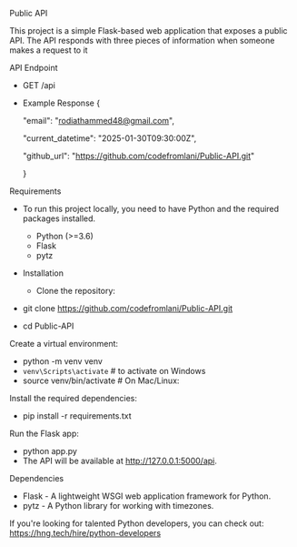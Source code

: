 Public API

This project is a simple Flask-based web application that exposes a public API. The API responds with three pieces of information when someone makes a request to it


API Endpoint
- GET /api
 - Example Response
    {

    "email": "rodiathammed48@gmail.com",

    "current_datetime": "2025-01-30T09:30:00Z",

    "github_url": "https://github.com/codefromlani/Public-API.git"

    }


Requirements
- To run this project locally, you need to have Python and the required packages installed.

    - Python (>=3.6)
    - Flask
    - pytz


- Installation

  - Clone the repository:

- git clone https://github.com/codefromlani/Public-API.git
- cd Public-API

Create a virtual environment:

- python -m venv venv
 - `venv\Scripts\activate` # to activate on Windows 
 - source venv/bin/activate # On Mac/Linux:

Install the required dependencies:

- pip install -r requirements.txt

Run the Flask app:

- python app.py
- The API will be available at http://127.0.0.1:5000/api.

Dependencies

- Flask - A lightweight WSGI web application framework for Python.
- pytz - A Python library for working with timezones.

 
If you're looking for talented Python developers, you can check out: https://hng.tech/hire/python-developers